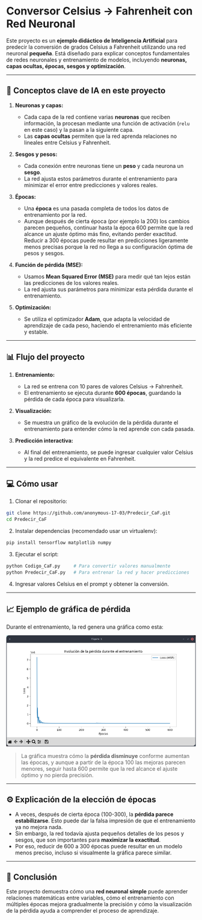 # Conversor Celsius → Fahrenheit con Red Neuronal

Este proyecto es un **ejemplo didáctico de Inteligencia Artificial** para predecir la conversión de grados Celsius a Fahrenheit utilizando una red neuronal **pequeña**. Está diseñado para explicar conceptos fundamentales de redes neuronales y entrenamiento de modelos, incluyendo **neuronas, capas ocultas, épocas, sesgos y optimización**.

---

## 🧠 Conceptos clave de IA en este proyecto

1. **Neuronas y capas:**

   * Cada capa de la red contiene varias **neuronas** que reciben información, la procesan mediante una función de activación (`relu` en este caso) y la pasan a la siguiente capa.
   * Las **capas ocultas** permiten que la red aprenda relaciones no lineales entre Celsius y Fahrenheit.

2. **Sesgos y pesos:**

   * Cada conexión entre neuronas tiene un **peso** y cada neurona un **sesgo**.
   * La red ajusta estos parámetros durante el entrenamiento para minimizar el error entre predicciones y valores reales.

3. **Épocas:**

   * Una **época** es una pasada completa de todos los datos de entrenamiento por la red.
   * Aunque después de cierta época (por ejemplo la 200) los cambios parecen pequeños, continuar hasta la época 600 permite que la red alcance un ajuste óptimo más fino, evitando perder exactitud. Reducir a 300 épocas puede resultar en predicciones ligeramente menos precisas porque la red no llega a su configuración óptima de pesos y sesgos.

4. **Función de pérdida (MSE):**

   * Usamos **Mean Squared Error (MSE)** para medir qué tan lejos están las predicciones de los valores reales.
   * La red ajusta sus parámetros para minimizar esta pérdida durante el entrenamiento.

5. **Optimización:**

   * Se utiliza el optimizador **Adam**, que adapta la velocidad de aprendizaje de cada peso, haciendo el entrenamiento más eficiente y estable.

---

## 📊 Flujo del proyecto

1. **Entrenamiento:**

   * La red se entrena con 10 pares de valores Celsius → Fahrenheit.
   * El entrenamiento se ejecuta durante **600 épocas**, guardando la pérdida de cada época para visualizarla.

2. **Visualización:**

   * Se muestra un gráfico de la evolución de la pérdida durante el entrenamiento para entender cómo la red aprende con cada pasada.

3. **Predicción interactiva:**

   * Al final del entrenamiento, se puede ingresar cualquier valor Celsius y la red predice el equivalente en Fahrenheit.

---

## 💻 Cómo usar

1. Clonar el repositorio:

```bash
git clone https://github.com/anonymous-17-03/Predecir_CaF.git
cd Predecir_CaF
```

2. Instalar dependencias (recomendado usar un virtualenv):

```bash
pip install tensorflow matplotlib numpy
```

3. Ejecutar el script:

```bash
python Codigo_CaF.py     # Para convertir valores manualmente
python Predecir_CaF.py   # Para entrenar la red y hacer predicciones
```

4. Ingresar valores Celsius en el prompt y obtener la conversión.

---

## 📈 Ejemplo de gráfica de pérdida

Durante el entrenamiento, la red genera una gráfica como esta:

![Evolución de la pérdida](img_1.png)

> La gráfica muestra cómo la **pérdida disminuye** conforme aumentan las épocas, y aunque a partir de la época 100 las mejoras parecen menores, seguir hasta 600 permite que la red alcance el ajuste óptimo y no pierda precisión.

---

## ⚙️ Explicación de la elección de épocas

* A veces, después de cierta época (100-300), la **pérdida parece estabilizarse**. Esto puede dar la falsa impresión de que el entrenamiento ya no mejora nada.
* Sin embargo, la red todavía ajusta pequeños detalles de los pesos y sesgos, que son importantes para **maximizar la exactitud**.
* Por eso, reducir de 600 a 300 épocas puede resultar en un modelo menos preciso, incluso si visualmente la gráfica parece similar.

---

## 🔑 Conclusión

Este proyecto demuestra cómo una **red neuronal simple** puede aprender relaciones matemáticas entre variables, cómo el entrenamiento con múltiples épocas mejora gradualmente la precisión y cómo la visualización de la pérdida ayuda a comprender el proceso de aprendizaje. 
